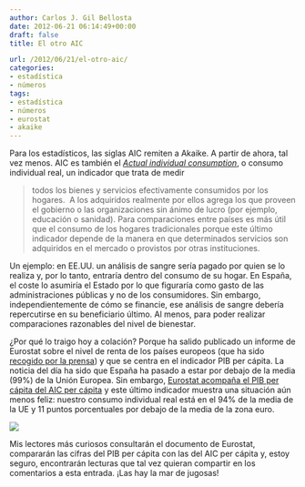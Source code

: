 ```yaml
---
author: Carlos J. Gil Bellosta
date: 2012-06-21 06:14:49+00:00
draft: false
title: El otro AIC

url: /2012/06/21/el-otro-aic/
categories:
- estadística
- números
tags:
- estadística
- números
- eurostat
- akaike
---
```


Para los estadísticos, las siglas AIC remiten a Akaike. A partir de ahora, tal vez menos. AIC es también el _[Actual individual consumption](http://epp.eurostat.ec.europa.eu/statistics_explained/index.php/Glossary:Actual_individual_consumption_(AIC))_, o consumo individual real, un indicador que trata de medir

>todos los bienes y servicios efectivamente consumidos por los hogares.  A los adquiridos realmente por ellos agrega los que proveen el gobierno o las organizaciones sin ánimo de lucro (por ejemplo, educación o sanidad). Para comparaciones entre países es más útil que el consumo de los hogares tradicionales porque este último indicador depende de la manera en que determinados servicios son adquiridos en el mercado o provistos por otras instituciones.

Un ejemplo: en EE.UU. un análisis de sangre sería pagado por quien se lo realiza y, por lo tanto, entraría dentro del consumo de su hogar. En España, el coste lo asumiría el Estado por lo que figuraría como gasto de las administraciones públicas y no de los consumidores. Sin embargo, independientemente de cómo se financie, ese análisis de sangre debería repercutirse en su beneficiario último. Al menos, para poder realizar comparaciones razonables del nivel de bienestar.

¿Por qué lo traigo hoy a colación? Porque ha salido publicado un informe de Eurostat sobre el nivel de renta de los países europeos (que ha sido [recogido por la prensa](http://economia.elpais.com/economia/2012/06/20/actualidad/1340187887_530440.html)) y que se centra en el indicador PIB per cápita. La noticia del día ha sido que España ha pasado a estar por debajo de la media (99%) de la Unión Europea. Sin embargo, [Eurostat acompaña el PIB per cápita del AIC per cápita](http://epp.eurostat.ec.europa.eu/cache/ITY_PUBLIC/2-20062012-AP/EN/2-20062012-AP-EN.PDF) y este último indicador muestra una situación aún menos feliz: nuestro consumo individual real está en el 94% de la media de la UE y 11 puntos porcentuales por debajo de la media de la zona euro.

[![](/wp-uploads/2012/06/pib_aic1.png#center)
](/wp-uploads/2012/06/pib_aic1.png#center)

Mis lectores más curiosos consultarán el documento de Eurostat, compararán las cifras del PIB per cápita con las del AIC per cápita y, estoy seguro, encontrarán lecturas que tal vez quieran compartir en los comentarios a esta entrada. ¡Las hay la mar de jugosas!
